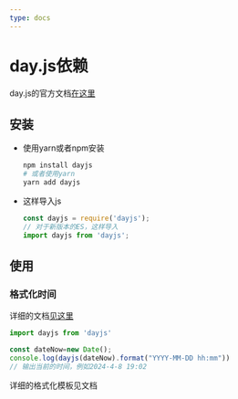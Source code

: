 ```yaml
---
type: docs
---
```


# day.js依赖

day.js的官方文档[在这里](https://dayjs.gitee.io/docs/zh-CN/installation/installation)

## 安装

- 使用yarn或者npm安装
  ```bash
  npm install dayjs
  # 或者使用yarn
  yarn add dayjs
  ```
- 这样导入js
  ```js
  const dayjs = require('dayjs');
  // 对于新版本的ES，这样导入
  import dayjs from 'dayjs';
  ```

## 使用

### 格式化时间

详细的文档[见这里](https://dayjs.gitee.io/docs/zh-CN/display/format)

```js
import dayjs from 'dayjs'

const dateNow=new Date();
console.log(dayjs(dateNow).format("YYYY-MM-DD hh:mm"))
// 输出当前的时间，例如2024-4-8 19:02
```

详细的格式化模板见文档